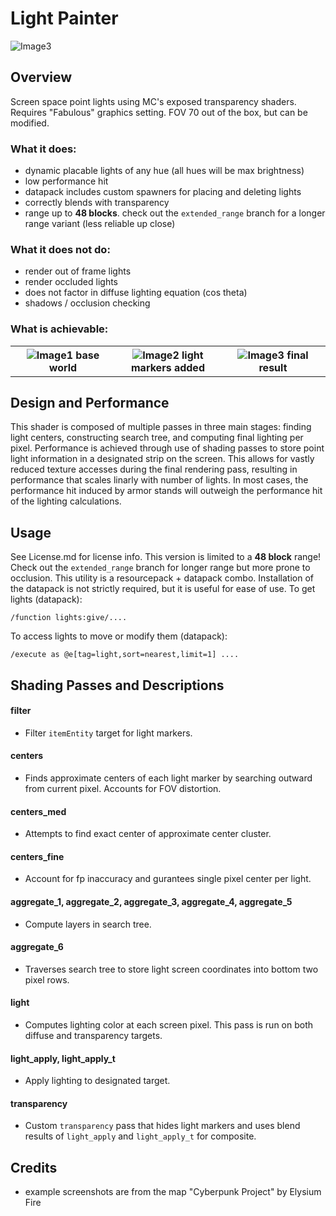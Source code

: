 # Light Painter
<img src="/images/2.png" alt="Image3"/>

## Overview
Screen space point lights using MC's exposed transparency shaders. Requires "Fabulous" graphics setting. FOV 70 out of the box, but can be modified.

### What it does:
- dynamic placable lights of any hue (all hues will be max brightness)
- low performance hit
- datapack includes custom spawners for placing and deleting lights
- correctly blends with transparency
- range up to **48 blocks**. check out the `extended_range` branch for a longer range variant (less reliable up close)

### What it does not do:
- render out of frame lights
- render occluded lights
- does not factor in diffuse lighting equation (cos theta)
- shadows / occlusion checking

### What is achievable:
<table>
  <tr>
    <th width="33%">
      <img src="/images/0.png" alt="Image1"/>
      base world
    </th>
    <th width="33%">
      <img src="/images/1.png" alt="Image2"/>
      light markers added
    </th>
    <th width="33%">
      <img src="/images/2.png" alt="Image3"/>
      final result
    </th>
  </tr>
</table>

## Design and Performance
This shader is composed of multiple passes in three main stages: finding light centers, constructing search tree, and computing final lighting per pixel. Performance is achieved through use of shading passes to store point light information in a designated strip on the screen. This allows for vastly reduced texture accesses during the final rendering pass, resulting in performance that scales linarly with number of lights. In most cases, the performance hit induced by armor stands will outweigh the performance hit of the lighting calculations.

## Usage
See License.md for license info. This version is limited to a **48 block** range! Check out the `extended_range` branch for longer range but more prone to occlusion. This utility is a resourcepack + datapack combo. Installation of the datapack is not strictly required, but it is useful for ease of use.
To get lights (datapack):
```
/function lights:give/....
```
To access lights to move or modify them (datapack):
```
/execute as @e[tag=light,sort=nearest,limit=1] ....
```

## Shading Passes and Descriptions
#### filter
- Filter `itemEntity` target for light markers.
#### centers
- Finds approximate centers of each light marker by searching outward from current pixel. Accounts for FOV distortion.
#### centers_med
- Attempts to find exact center of approximate center cluster.
#### centers_fine
- Account for fp inaccuracy and gurantees single pixel center per light.
#### aggregate_1, aggregate_2, aggregate_3, aggregate_4, aggregate_5
- Compute layers in search tree.
#### aggregate_6
- Traverses search tree to store light screen coordinates into bottom two pixel rows.
#### light
- Computes lighting color at each screen pixel. This pass is run on both diffuse and transparency targets.
#### light_apply, light_apply_t
- Apply lighting to designated target.
#### transparency
- Custom `transparency` pass that hides light markers and uses blend results of `light_apply` and `light_apply_t` for composite.


## Credits
- example screenshots are from the map "Cyberpunk Project" by Elysium Fire
